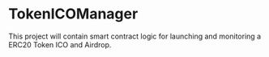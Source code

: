 # TokenICOManager
This project will contain smart contract logic for launching and monitoring a ERC20 Token ICO and Airdrop. 
